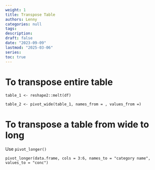 ```yaml
---
weight: 1
title: Transpose Table
authors: Lenny
categories: null
tags: 
description: 
draft: false
date: "2023-09-09"
lastmod: "2025-03-06"
series:
toc: true
---
```


# To transpose entire table

```
table_1 <- reshape2::melt(df)

table_2 <- pivot_wide(table_1, names_from = , values_from =)
```

# To transpose a table from wide to long

Use `pivot_longer()`

```
pivot_longer(data.frame, cols = 3:6, names_to = "category name", values_to = "conc")
```



